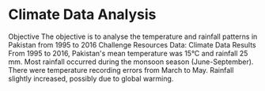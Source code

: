 # Climate Data Analysis
Objective
The objective is to analyse the temperature and rainfall patterns in Pakistan from 1995 to 2016 Challenge
Resources
Data: Climate Data
Results
From 1995 to 2016, Pakistan's mean temperature was 15°C and rainfall 25 mm. Most rainfall occurred during the monsoon season (June-September). There were temperature recording errors from March to May. Rainfall slightly increased, possibly due to global warming.
